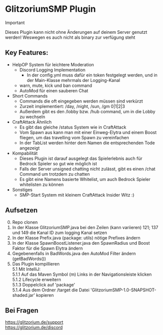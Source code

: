# GlitzoriumSMP Plugin

> [!IMPORTANT]
> Dieses Plugin kann nicht ohne Änderungen auf deinem Server genutzt werden!
> Weswegen es auch nicht als binary zur verfügung steht

## Key Features:
- HelpOP System für leichtere Moderation
  - Discord Logging Implementation
    - In der config.yml muss dafür ein token festgelegt werden, und in der Main-Klasse mehrmals der Logging-Kanal
  - warn, mute, kick und ban command
  - AutoMod für einen sauberen Chat
- Short Commands
  - Commands die oft eingegeben werden müssen sind verkürzt
  - Zurzeit implementiert: /day, /night, /sun, /gm 0|1|2|3
  - Außerdem gibt es den /lobby bzw. /hub command, um in die Lobby zu wechseln
- CraftAttack Ähnlich
  - Es gibt das gleiche /status System wie in CraftAttack
  - Vom Spawn aus kann man mit einer Einweg-Elytra und einem Boost fliegen, um das travelling vom Spawn zu vereinfachen
  - In der TabList werden hinter dem Namen die entsprechenden Tode angezeigt
- Kompabilität
  - Dieses Plugin ist darauf ausgelegt das Spielerlebnis auch für Bedrock Spieler so gut wie möglich ist
  - Falls der Server unsigned chatting nicht zulässt, gibt es einen /chat Command um trotzdem zu chatten
  - Es gibt eine Namens basierte Whitelist, um auch Bedrock Spieler whitelisten zu können
- Sonstiges
  - SMP-Start System mit kleinem CraftAttack Insider Witz :)
 

## Aufsetzen
0. Repo clonen
1. In der Klasse GlitzoriumSMP.java bei den Zeilen (kann variieren) 121; 137 und 149 die Kanal ID zum logging Kanal setzen
2. In der Klasse Prefix.java (package: utils) nötige Prefixes ändern
3. In der Klasse SpawnBoostListener.java den SpawnRadius und Boost Faktor für die Spawn Elytra ändern
4. Gegebenenfalls in BadWords.java den AutoMod Filter ändern (getBadWords())
5. Das Plugin kompillieren <br>
   5.1 Mit IntelliJ: <br>
     5.1.1 Auf das Maven Symbol (m) Links in der Navigationsleiste klicken <br>
     5.1.2 Lifecycle erweitern <br>
     5.1.3 Doppelclick auf 'package' <br>
     5.1.4 Aus dem Ordner /target die Datei 'GlitzoriumSMP-1.0-SNAPSHOT-shaded.jar' kopieren

## Bei Fragen
https://glitzorium.de/support <br>
https://glitzorium.de/discord
